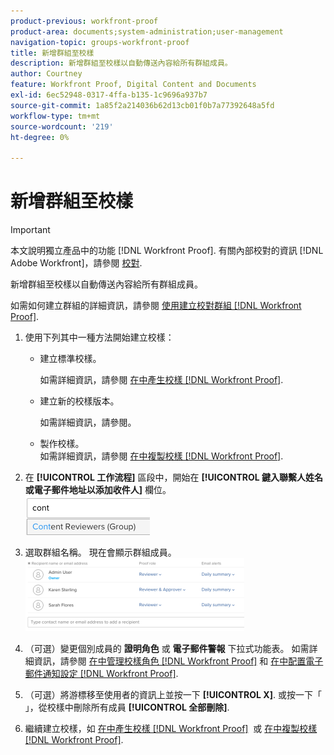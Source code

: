```yaml
---
product-previous: workfront-proof
product-area: documents;system-administration;user-management
navigation-topic: groups-workfront-proof
title: 新增群組至校樣
description: 新增群組至校樣以自動傳送內容給所有群組成員。
author: Courtney
feature: Workfront Proof, Digital Content and Documents
exl-id: 6ec52948-0317-4ffa-b135-1c9696a937b7
source-git-commit: 1a85f2a214036b62d13cb01f0b7a77392648a5fd
workflow-type: tm+mt
source-wordcount: '219'
ht-degree: 0%

---
```


# 新增群組至校樣

>[!IMPORTANT]
>
>本文說明獨立產品中的功能 [!DNL Workfront Proof]. 有關內部校對的資訊 [!DNL Adobe Workfront]，請參閱 [校對](../../../review-and-approve-work/proofing/proofing.md).

新增群組至校樣以自動傳送內容給所有群組成員。

如需如何建立群組的詳細資訊，請參閱 [使用建立校對群組 [!DNL Workfront Proof]](../../../workfront-proof/wp-mnguserscontacts/groups/create-proofing-groups.md).

1. 使用下列其中一種方法開始建立校樣：

   * 建立標準校樣。

      如需詳細資訊，請參閱 [在中產生校樣 [!DNL Workfront Proof]](../../../workfront-proof/wp-work-proofsfiles/create-proofs-and-files/generate-proofs.md).

   * 建立新的校樣版本。

      如需詳細資訊，請參閱。
   * 製作校樣。<br>如需詳細資訊，請參閱 <a href="../../../workfront-proof/wp-work-proofsfiles/create-proofs-and-files/copy-proofs.md" class="MCXref xref">在中複製校樣 [!DNL Workfront Proof]</a>.

1. 在 **[!UICONTROL 工作流程]** 區段中，開始在 **[!UICONTROL 鍵入聯繫人姓名或電子郵件地址以添加收件人]** 欄位。<br><img src="assets/typegroupname.png" alt="螢幕截圖2018-04-06_15-05-20.png">
1. 選取群組名稱。
現在會顯示群組成員。<br><img src="assets/membersofthegroupdisplay-350x117.png" alt="螢幕截圖2018-04-06_15-07-06.png" style="width: 350;height: 117;">
1. （可選）變更個別成員的 **證明角色** 或 **電子郵件警報** 下拉式功能表。
如需詳細資訊，請參閱 <a href="../../../workfront-proof/wp-work-proofsfiles/share-proofs-and-files/manage-proof-roles.md" class="MCXref xref">在中管理校樣角色 [!DNL Workfront Proof]</a> 和 <a href="../../../workfront-proof/wp-emailsntfctns/email-alerts/config-email-notification-settings-wp.md" class="MCXref xref">在中配置電子郵件通知設定 [!DNL Workfront Proof]</a>.
1. （可選）將游標移至使用者的資訊上並按一下 **[!UICONTROL X]**.
或按一下「 」，從校樣中刪除所有成員 **[!UICONTROL 全部刪除]**.
1. 繼續建立校樣，如 <a href="../../../workfront-proof/wp-work-proofsfiles/create-proofs-and-files/generate-proofs.md" class="MCXref xref">在中產生校樣 [!DNL Workfront Proof]</a>  或 <a href="../../../workfront-proof/wp-work-proofsfiles/create-proofs-and-files/copy-proofs.md" class="MCXref xref">在中複製校樣 [!DNL Workfront Proof]</a>. 
